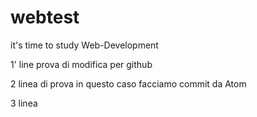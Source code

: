 # webtest
it's time to study Web-Development

1' line prova di modifica per github

2 linea di prova in questo caso facciamo commit da Atom

3 linea

